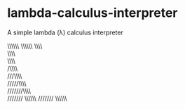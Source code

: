 # lambda-calculus-interpreter
A simple lambda (λ) calculus interpreter

\\\\\\\\\\\\
 \\\\\\\\\\\\
     \\\\\\\\\
      \\\\\\\\\
       \\\\\\\\\
       /\\\\\\\\\
      ///\\\\\\\\\
     /////\\\\\\\\\
    ///////\\\\\\\\\
   ///////  \\\\\\\\\\\\
  ///////    \\\\\\\\\\\\

